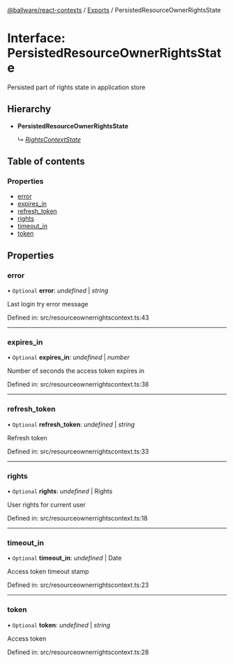[@ballware/react-contexts](../README.md) / [Exports](../modules.md) / PersistedResourceOwnerRightsState

# Interface: PersistedResourceOwnerRightsState

Persisted part of rights state in application store

## Hierarchy

* **PersistedResourceOwnerRightsState**

  ↳ [*RightsContextState*](rightscontextstate.md)

## Table of contents

### Properties

- [error](persistedresourceownerrightsstate.md#error)
- [expires\_in](persistedresourceownerrightsstate.md#expires_in)
- [refresh\_token](persistedresourceownerrightsstate.md#refresh_token)
- [rights](persistedresourceownerrightsstate.md#rights)
- [timeout\_in](persistedresourceownerrightsstate.md#timeout_in)
- [token](persistedresourceownerrightsstate.md#token)

## Properties

### error

• `Optional` **error**: *undefined* \| *string*

Last login try error message

Defined in: src/resourceownerrightscontext.ts:43

___

### expires\_in

• `Optional` **expires\_in**: *undefined* \| *number*

Number of seconds the access token expires in

Defined in: src/resourceownerrightscontext.ts:38

___

### refresh\_token

• `Optional` **refresh\_token**: *undefined* \| *string*

Refresh token

Defined in: src/resourceownerrightscontext.ts:33

___

### rights

• `Optional` **rights**: *undefined* \| Rights

User rights for current user

Defined in: src/resourceownerrightscontext.ts:18

___

### timeout\_in

• `Optional` **timeout\_in**: *undefined* \| Date

Access token timeout stamp

Defined in: src/resourceownerrightscontext.ts:23

___

### token

• `Optional` **token**: *undefined* \| *string*

Access token

Defined in: src/resourceownerrightscontext.ts:28
